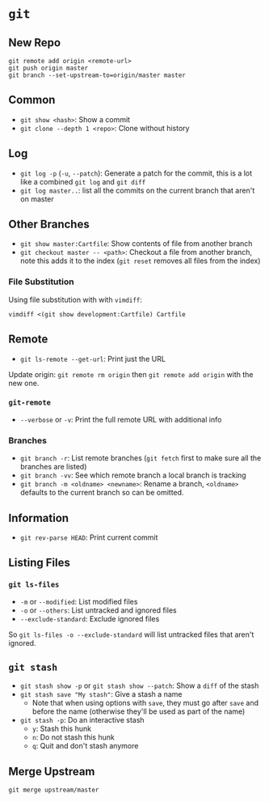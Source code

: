 # `git`

## New Repo

    git remote add origin <remote-url>
    git push origin master
    git branch --set-upstream-to=origin/master master

## Common

* `git show <hash>`: Show a commit
* `git clone --depth 1 <repo>`: Clone without history

## Log

* `git log -p` (`-u`, `--patch`): Generate a patch for the commit, this is a lot like a combined `git log` and `git diff`
* `git log master..`: list all the commits on the current branch that aren't on master

## Other Branches

* `git show master:Cartfile`: Show contents of file from another branch
* `git checkout master -- <path>`: Checkout a file from another branch, note this adds it to the index (`git reset` removes all files from the index)

### File Substitution

Using file substitution with with `vimdiff`:

	vimdiff <(git show development:Cartfile) Cartfile

## Remote

* `git ls-remote --get-url`: Print just the URL

Update origin: `git remote rm origin` then `git remote add origin` with the new one.

### `git-remote`

* `--verbose` or `-v`: Print the full remote URL with additional info

### Branches

* `git branch -r`: List remote branches (`git fetch` first to make sure all the branches are listed)
* `git branch -vv`: See which remote branch a local branch is tracking
* `git branch -m <oldname> <newname>`: Rename a branch, `<oldname>` defaults to the current branch so can be omitted.

## Information

* `git rev-parse HEAD`: Print current commit

## Listing Files

### `git ls-files`

* `-m` or `--modified`: List modified files
* `-o` or `--others`: List untracked and ignored files
* `--exclude-standard`: Exclude ignored files

So `git ls-files -o --exclude-standard` will list untracked files that aren't ignored.

## `git stash`

* `git stash show -p` or `git stash show --patch`: Show a `diff` of the stash
* `git stash save "My stash"`: Give a stash a name
	* Note that when using options with `save`, they must go after `save` and before the name (otherwise they'll be used as part of the name)
* `git stash -p`: Do an interactive stash
	* `y`: Stash this hunk
	* `n`: Do not stash this hunk
	* `q`: Quit and don't stash anymore

## Merge Upstream

	git merge upstream/master

